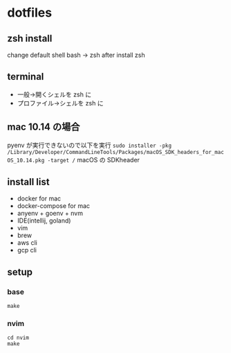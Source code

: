 # dotfiles

## zsh install

change default shell bash -> zsh after install zsh

## terminal

- 一般->開くシェルを zsh に
- プロファイル->シェルを zsh に

## mac 10.14 の場合

pyenv が実行できないので以下を実行
`sudo installer -pkg /Library/Developer/CommandLineTools/Packages/macOS_SDK_headers_for_macOS_10.14.pkg -target /`
macOS の SDKheader

## install list

- docker for mac
- docker-compose for mac
- anyenv + goenv + nvm
- IDE(intellij, goland)
- vim
- brew
- aws cli
- gcp cli

## setup

### base

```
make
```

### nvim

```
cd nvim
make
```
